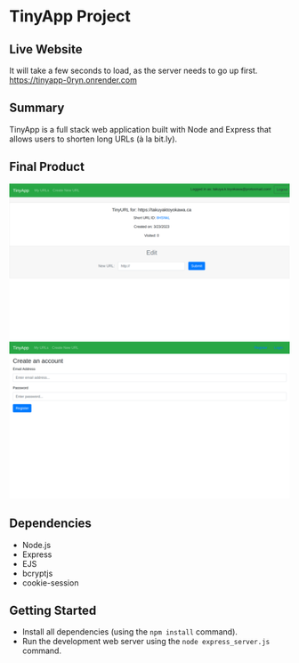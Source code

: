 # TinyApp Project

## Live Website
It will take a few seconds to load, as the server needs to go up first.
https://tinyapp-0ryn.onrender.com

## Summary

TinyApp is a full stack web application built with Node and Express that allows users to shorten long URLs (à la bit.ly).

## Final Product

!["Screenshot of URLs page"](https://raw.githubusercontent.com/takuyadev/tinyapp/main/docs/urls-page.png)
!["Screenshot of register page"](https://raw.githubusercontent.com/takuyadev/tinyapp/main/docs/urls-register.png)

## Dependencies

- Node.js
- Express
- EJS
- bcryptjs
- cookie-session

## Getting Started

- Install all dependencies (using the `npm install` command).
- Run the development web server using the `node express_server.js` command.
